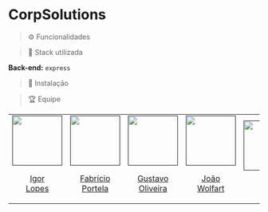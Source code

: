 # CorpSolutions

> ⚙ Funcionalidades

> 🚀 Stack utilizada

**Back-end:**
`express`

> 🔧 Instalação



> 🏆 Equipe

<table align="center">
  <tr align="center">
    <td>
      <a href="">
        <img src="" width=100 />
        <p> Igor<br/>Lopes</p>
      </a>
    </td>
    <td>
      <a href="">
        <img src="" width=100 />
        <p>Fabrício <br/>Portela</p>
      </a>
    </td>
    <td>
      <a href="">
        <img src="" width=100 />
        <p> Gustavo<br/>Oliveira</p>
      </a>
    </td>
    <td>
      <a href="">
        <img src="" width=100 />
        <p>João <br/>Wolfart</p>
      </a>
    </td>
    <td>
      <a href="">
        <img src="" width=100 />
        <p> <br/></p>
      </a>
    </td>
    <td>
      <a href="">
        <img src="" width=100 />
        <p> Raphael<br/>S</p>
      </a>
    </td>
    <td>
      <a href="">
        <img src="" width=100 />
        <p>Marcelo <br/>Mesquita</p>
      </a>
    </td>
    <td>
      <a href="https://github.com/LeidyOlinto">
        <img src="https://avatars.githubusercontent.com/u/100310458?v=4" width=100 />
        <p>Leidy <br/>Olinto</p>
      </a>
    </td>
    <td>
      <a href="">
        <img src="" width=100 />
        <p>Everton <br/>Barbosa</p>
      </a>
    </td>
  </tr>
</table>
